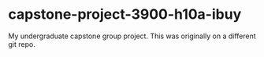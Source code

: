 # capstone-project-3900-h10a-ibuy

My undergraduate capstone group project.
This was originally on a different git repo.
